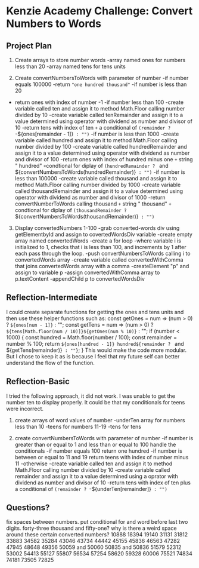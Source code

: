 # Kenzie Academy Challenge: Convert Numbers to Words

## Project Plan 

1. Create arrays to store number words
 -array named ones for numbers less than 20
 -array named tens for tens units

2. Create convertNumbersToWords with parameter of number
 -if number equals 100000 
  -return `"one hundred thousand"`
 -if number is less than 20
  - return ones with index of number -1
 -if number less than 100
  -create variable called ten and assign it to method Math.Floor calling number divided by 10
  -create variable called tenRemainder and assign it to a value determined using operator with dividend as number and divisor of 10
  -return tens with index of ten `+` a conditional of `(remainder ? `-${ones[remainder - 1]}` : "")`
 -if number is less than 1000
  -create variable called hundred and assign it to method Math.Floor calling number divided by 100
  -create variable called hundredRemainder and assign it to a value determined using operator with dividend as number and divisor of 100
  -return ones with index of hundred minus one `+` string " hundred" `+`condtional for diplay of `(hundredRemainder ? ` and ${convertNumbersToWords(hundredRemainder)}` : "")`
 -if number is less than 100000
  -create variable called thousand and assign it to method Math.Floor calling number divided by 1000
  -create variable called thousandRemainder and assign it to a value determined using operator with dividend as number and divisor of 1000
  -return convertNumberToWords calling thousand `+` string " thousand" `+ `condtional for diplay of `(thousandRemainder ? ` ${convertNumbersToWords(thousandRemainder)}` : "")`

 3. Display convertedNumbers 1-100 
  -grab converted-words div using getElementbyId and assign to covertedWordsDiv variable
  -create empty array named convertedWords
  -create a for loop 
   -where variable i is initialized to 1, checks that i is less than 100, and increments by 1 after each pass through the loop.
   -push convertNumbersToWords calling i to convertedWords array
  -create variable called convertedWithComma that joins convertedWords array with a comma
  -createElement "p" and assign to variable p
  -assign convertedWithComma array to p.textContent
  -appendChild p to convertedWordsDiv


## Reflection-Intermediate

I could create separate functions for getting the ones and tens units and then use these helper functions such as:
  const getOnes = num => (num > 0) ? `${ones[num - 1]}` : "";
  const getTens = num => (num > 0) ? `${tens[Math.floor(num / 10)]}${getOnes(num % 10)}` : "";
if (number < 1000) {
    const hundred = Math.floor(number / 100);
    const remainder = number % 100;
    return `${ones[hundred - 1]} hundred${remainder ? ` and ${getTens(remainder)}` : ""}`;
  }
This would make the code more modular. But I chose to keep it as is because I feel that my future self can better understand the flow of the function.

## Reflection-Basic

I tried the following approach, it did not work. I was unable to get the number ten to display properly. It could be that my conditionals for teens were incorrect.

1. create arrays of word values of number
 -underTen array for numbers less than 10 
 -teens for numbers 11-19
 -tens for tens

2. create convertNumbersToWords with parameter of number
 -if number is greater than or equal to 1 and less than or equal to 100 handle the conditionals
   -if number equals 100 return one hundred
   -if number is between or equal to 11 and 19 return teens with index of number minus 11
   -otherwise 
     -create variable called ten and assign it to method Math.Floor calling number divided by 10
     -create variable called remainder and assign it to a value determined using a oprator with dividend as number and divisor of 10
     -return tens with index of ten plus a conditional of `(remainder ? `-${underTen[remainder]}` : "")`



## Questions?
fix spaces between numbers. put conditional for and word before last two digits. forty-three thousand and fifty-one?
why is there a weird space around these certain converted numbers?
10888
18394
19140
31131
31812
33883
34582
35284
43046
43734
44442
45155
45836
46563
47282
47945
48648
49356
50059 and 50060
50835 and 50836
51579
52312
53002
54413
55127
55807
56534
57254
58620
59328
60006
75521
74834
74181
73505
72825